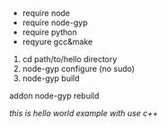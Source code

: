 * require node
* require node-gyp
* require python
* reqyure gcc&make

1. cd path/to/hello directory
2. node-gyp configure (no sudo)
3. node-gyp build

addon
node-gyp rebuild

*this is hello world example with use c++*
